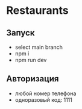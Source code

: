 # Restaurants

## Запуск

- select main branch
- npm i
- npm run dev

## Авторизация

- любой номер телефона
- одноразовый код: 1111
